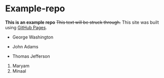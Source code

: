 # Example-repo
**This is an example repo**
~~This text will be struck through.~~
This site was built using [GitHub Pages](https://pages.github.com/).

- George Washington
* John Adams
+ Thomas Jefferson

1. Maryam
2. Minaal
